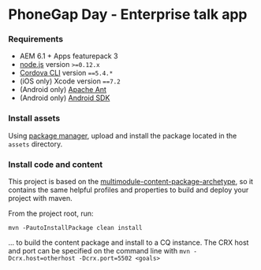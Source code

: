 # PhoneGap Day - Enterprise talk app

### Requirements

- AEM 6.1 + Apps featurepack 3
- [node.js](http://nodejs.org/) version `>=0.12.x`
- [Cordova CLI](https://github.com/apache/cordova-cli) version `==5.4.*`
- (iOS only) Xcode version `==7.2`
- (Android only) [Apache Ant](http://ant.apache.org/bindownload.cgi)
- (Android only) [Android SDK](https://developer.android.com/sdk/index.html)


### Install assets

Using [package manager](http://localhost:4502/crx/packmgr), upload and install the package located in the `assets` directory.


### Install code and content

This project is based on the [multimodule-content-package-archetype](http://dev.day.com/content/docs/en/aem/6-0/develop/how-tos/vlt-mavenplugin.html#multimodule-content-package-archetype), so it contains the same helpful profiles and properties to build and deploy your project with maven.

From the project root, run:

    mvn -PautoInstallPackage clean install 

... to build the content package and install to a CQ instance. The CRX host and port can be specified on the command line with `mvn -Dcrx.host=otherhost -Dcrx.port=5502 <goals>`